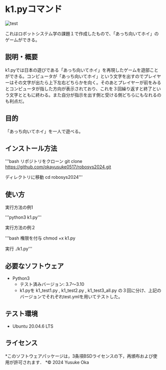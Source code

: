 # k1.pyコマンド
![test](https://github.com/okayusuke0517/robosys2024/actions/workflows/test.yml/badge.svg)

これはロボットシステム学の課題１で作成したもので、「あっち向いてホイ」のゲームができる。

## 説明・概要

k1.pyでは日本の遊びである「あっち向いてホイ」を再現したゲームを遊部ことができる。コンピュータが「あっち向いてホイ」という文字を出すのでプレイヤーはその文字が出たら上下左右どちらかを向く。そのあとプレイヤーが前をみるとコンピュータが指した方向が表示されており、これを３回繰り返すと終了という文字とともに終わる。また自分が指示を出す側と受ける側どちらにもなれるのも利点だ。

## 目的

「あっち向いてホイ」を一人で遊べる。

## インストール方法

'''bash
リポジトリをクローン
git clone https://github.com/okayusuke0517/robosys2024.git

ディレクトリに移動
cd robosys2024'''

## 使い方

実行方法の例1

'''python3 k1.py'''

実行方法の例２

'''bash
権限を付与
chmod +x k1.py

実行
./k1.py'''

## 必要なソフトウェア

- Python3
  - テスト済みバージョン: 3.7～3.10
  - k1.pyを k1\_test1.py , k1\_test2.py , k1\_test3\_all.py
    の３回に分け、上記のバージョンでそれぞれtest.ymlを用いてテストした。  

## テスト環境

- Ubuntu 20.04.6 LTS

## ライセンス

*このソフトウェアパッケージは，3条項BSDライセンスの下，再頒布および使用が許可されます．
*© 2024 Yusuke Oka
